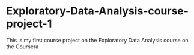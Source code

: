 # Exploratory-Data-Analysis-course-project-1
This is my first course project on the Exploratory Data Analysis course on the Coursera
